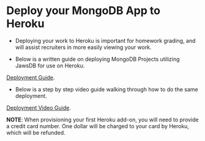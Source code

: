 # Deploy your MongoDB App to Heroku

* Deploying your work to Heroku is important for homework grading, and will assist recruiters in more easily viewing your work.

* Below is a written guide on deploying MongoDB Projects utilizing JawsDB for use on Heroku.

[Deployment Guide](./MongoDBDeploy.md).

* Below is a step by step video guide walking through how to do the same deployment.

[Deployment Video Guide](https://youtu.be/2E8eWUHJaNg?list=PLOFmg4xbN_TPrB6w4rThsFanVxJI_SfER).

**NOTE**: When provisioning your first Heroku add-on, you will need to provide a credit card number. One dollar will be charged to your card by Heroku, which will be refunded.

